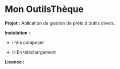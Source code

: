 # Mon OutilsThèque

**Projet :**
Aplication de gestion de prèts d'outils divers.

**Instalation :**
  * I-Via composer

  * II-En téléchargement

**Licence :**
